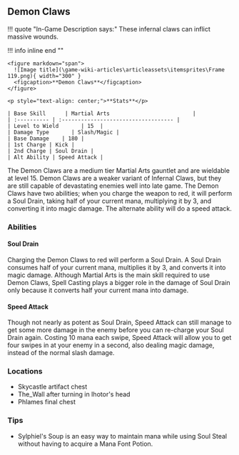 ## Demon Claws

!!! quote "In-Game Description says:"
    These infernal claws can inflict massive wounds.

!!! info inline end ""

    <figure markdown="span">
      ![Image title](\game-wiki-articles\articleassets\itemsprites\Frame 119.png){ width="300" }
      <figcaption>**Demon Claws**</figcaption>
    </figure>

    <p style="text-align: center;">**Stats**</p>

    | Base Skill      | Martial Arts                          |
    | :---------- | :----------------------------------- |
    | Level to Wield       | 15  |
    | Damage Type       | Slash/Magic |
    | Base Damage    | 180 |
    | 1st Charge | Kick |
    | 2nd Charge | Soul Drain |
    | Alt Ability | Speed Attack |



The Demon Claws are a medium tier Martial Arts gauntlet and are wieldable at level 15. Demon Claws are a weaker variant of Infernal Claws, but they are still capable of devastating enemies well into late game. The Demon Claws have two abilities; when you charge the weapon to red, it will perform a Soul Drain, taking half of your current mana, multiplying it by 3, and converting it into magic damage. The alternate ability will do a speed attack.

### Abilities

#### Soul Drain

Charging the Demon Claws to red will perform a Soul Drain. A Soul Drain consumes half of your current mana, multiplies it by 3, and converts it into magic damage. Although Martial Arts is the main skill required to use Demon Claws, Spell Casting plays a bigger role in the damage of Soul Drain only because it converts half your current mana into damage.

#### Speed Attack

Though not nearly as potent as Soul Drain, Speed Attack can still manage to get some more damage in the enemy before you can re-charge your Soul Drain again. Costing 10 mana each swipe, Speed Attack will allow you to get four swipes in at your enemy in a second, also dealing magic damage, instead of the normal slash damage.

### Locations

* Skycastle artifact chest
* The_Wall after turning in Ihotor's head
* Phlames final chest

### Tips

* Sylphiel's Soup is an easy way to maintain mana while using Soul Steal without having to acquire a Mana Font Potion.
